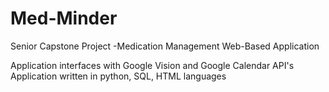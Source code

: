 # Med-Minder
Senior Capstone Project -Medication Management Web-Based Application

Application interfaces with Google Vision and Google Calendar API's
Application written in python, SQL, HTML languages
